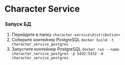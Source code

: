 # Character Service

### Запуск БД

1. Перейдите в папку `character-service\distribution>`
2. Соберите контейнер PostgreSQL `docker build -t character_service_postgres .`
3. Запустите контейнер PostgreSQL `docker run --name character_service_postgres -p 5432:5432 -d character_service_postgres`
